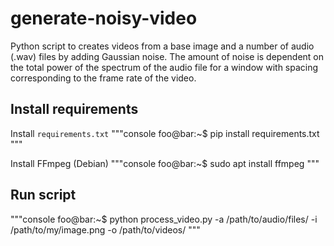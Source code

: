 # generate-noisy-video

Python script to creates videos from a base image and a number of audio (.wav) files by adding Gaussian noise. The amount of noise is dependent on the total power of the spectrum of the audio file for a window with spacing corresponding to the frame rate of the video. 

## Install requirements

Install `requirements.txt`
"""console
foo@bar:~$ pip install requirements.txt
"""

Install FFmpeg (Debian)
"""console
foo@bar:~$ sudo apt install ffmpeg
"""

## Run script

"""console
foo@bar:~$ python process_video.py -a /path/to/audio/files/ -i /path/to/my/image.png -o /path/to/videos/
"""

